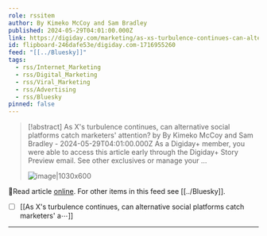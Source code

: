 ```yaml
---
role: rssitem
author: By Kimeko McCoy and Sam Bradley
published: 2024-05-29T04:01:00.000Z
link: https://digiday.com/marketing/as-xs-turbulence-continues-can-alternative-social-platforms-catch-marketers-attention/
id: flipboard-246dafe53e/digiday.com-1716955260
feed: "[[../Bluesky]]"
tags:
  - rss/Internet_Marketing
  - rss/Digital_Marketing
  - rss/Viral_Marketing
  - rss/Advertising
  - rss/Bluesky
pinned: false
---
```

> [!abstract] As X's turbulence continues, can alternative social platforms catch marketers' attention? by By Kimeko McCoy and Sam Bradley - 2024-05-29T04:01:00.000Z
> As a Digiday+ member, you were able to access this article early through the Digiday+ Story Preview email. See other exclusives or manage your …
>
> ![image|1030x600](https://ic-cdn.flipboard.com/digiday.com/4f91701e979d754f166c46084485cdecd78872b0/_xlarge.jpeg)

🔗Read article [online](https://digiday.com/marketing/as-xs-turbulence-continues-can-alternative-social-platforms-catch-marketers-attention/). For other items in this feed see [[../Bluesky]].

- [ ] [[As X's turbulence continues, can alternative social platforms catch marketers' a⋯]]
- - -
